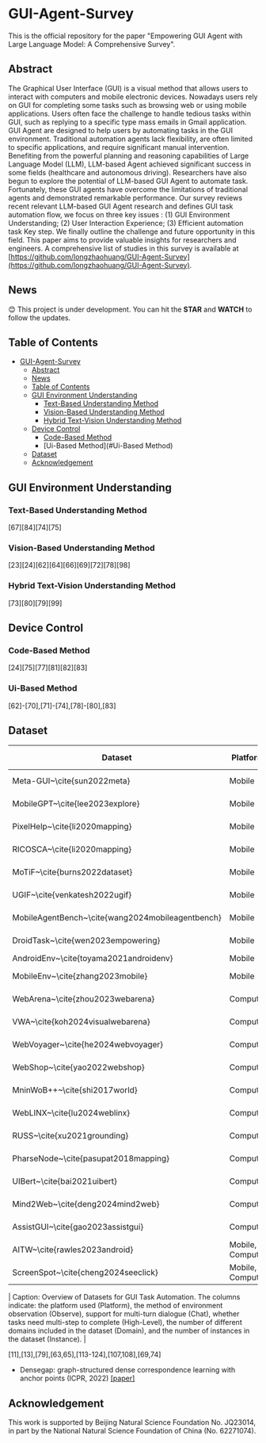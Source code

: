 # GUI-Agent-Survey

This is the official repository for the paper "Empowering GUI Agent with Large Language Model: A Comprehensive Survey".

## Abstract

The Graphical User Interface (GUI) is a visual method that allows users to interact with computers and mobile electronic devices. Nowadays users rely on GUI for completing some tasks such as browsing web or using mobile applications. Users often face the challenge to handle tedious tasks within GUI, such as replying to a specific type mass emails in Gmail application. GUI Agent are designed to help users by automating tasks in the GUI environment. Traditional automation agents lack flexibility, are often limited to specific applications, and require significant manual intervention. Benefiting from the powerful planning and reasoning capabilities of Large Language Model (LLM), LLM-based Agent achieved significant success in some fields (healthcare and autonomous driving). Researchers have also begun to explore the potential of LLM-based GUI Agent to automate task. Fortunately, these GUI agents have overcome the limitations of traditional agents and demonstrated remarkable performance.  Our survey reviews recent relevant LLM-based GUI Agent research and defines GUI task automation flow,  we focus on three key issues : (1) GUI Environment Understanding;  (2) User Interaction Experience;  (3) Efficient automation task Key step.  We finally outline the challenge and future opportunity in this field. This paper aims to provide valuable insights for researchers and engineers. A comprehensive list of studies in this survey is available at [https://github.com/longzhaohuang/GUI-Agent-Survey](https://github.com/longzhaohuang/GUI-Agent-Survey).

## News

😊 This project is under development. You can hit the **STAR** and **WATCH** to follow the updates.

## Table of Contents

- [GUI-Agent-Survey](#GUI-Agent-Survey)
  - [Abstract](#abstract)
  - [News](#news)
  - [Table of Contents](#table-of-contents)
  - [GUI Environment Understanding](#GUI-Environment-Understanding)
    - [Text-Based Understanding Method](#Text-Based-Understanding-Method)
    - [Vision-Based Understanding Method](#Vision-Based-Understanding-Method)
    - [Hybrid Text-Vision Understanding Method](#Hybrid-Text-Vision-Understanding-Method)
  - [Device Control](#Device-Control)
    - [Code-Based Method](#Code-Based-Method)
    - [Ui-Based Method](#Ui-Based Method)
  - [Dataset](#Dataset)
  - [Acknowledgement](#acknowledgement)

## GUI Environment Understanding
### Text-Based Understanding Method
[67][84][74][75]

### Vision-Based Understanding Method
[23][24][62][64][66][69][72][78][98]

### Hybrid Text-Vision Understanding Method
[73][80][79][99]

## Device Control
### Code-Based Method
[24][75][77][81][82][83]

### Ui-Based Method
[62]-[70],[71]-[74],[78]-[80],[83]

## Dataset
| Dataset                              | Platform | Observe         | Chat | High-Level | Domain | Instance   |
|--------------------------------------|----------|-----------------|------|-----------|--------|------------|
| Meta-GUI~\cite{sun2022meta}         | Mobile   | ScreenShot, VH  | ✗    | ✓         | 11     | 1125       |
| MobileGPT~\cite{lee2023explore}     | Mobile   | ScreenShot, VH  | ✗    | ✓         | 8      | 80         |
| PixelHelp~\cite{li2020mapping}       | Mobile   | ScreenShot, VH  | ✗    | ✓         | -      | 187        |
| RICOSCA~\cite{li2020mapping}         | Mobile   | ScreenShot, VH  | ✗    | ✗         | -      | 25,677     |
| MoTiF~\cite{burns2022dataset}       | Mobile   | ScreenShot, VH  | ✗    | ✓         | 125    | 61K        |
| UGIF~\cite{venkatesh2022ugif}       | Mobile   | ScreenShot, VH  | ✗    | ✓         | -      | 523        |
| MobileAgentBench~\cite{wang2024mobileagentbench} | Mobile | ScreenShot, VH  | ✗    | ✓         | 10     | 100        |
| DroidTask~\cite{wen2023empowering}   | Mobile   | ScreenShot, VH  | ✗    | ✓         | 13     | 158        |
| AndroidEnv~\cite{toyama2021androidenv}| Mobile   | ScreenShot       | ✗    | ✓         | 30     | 100        |
| MobileEnv~\cite{zhang2023mobile}     | Mobile   | ScreenShot, VH  | ✗    | ✓         | -      | 856,045    |
| WebArena~\cite{zhou2023webarena}     | Computer | ScreenShot, DOM | ✗    | ✓         | 6      | 812        |
| VWA~\cite{koh2024visualwebarena}     | Computer | ScreenShot, DOM | ✗    | ✓         | 3      | 910        |
| WebVoyager~\cite{he2024webvoyager}   | Computer | ScreenShot, DOM | ✗    | ✓         | 15     | 300        |
| WebShop~\cite{yao2022webshop}        | Computer | ScreenShot, DOM | ✗    | ✓         | 1      | 12,087     |
| MninWoB++~\cite{shi2017world}        | Computer | ScreenShot, DOM | ✗    | ✗         | 100    | 17,971     |
| WebLINX~\cite{lu2024weblinx}         | Computer | ScreenShot, DOM | ✓    | ✓         | 155    | 2337       |
| RUSS~\cite{xu2021grounding}          | Computer | ScreenShot, DOM | ✓    | ✓         | 22     | 80         |
| PharseNode~\cite{pasupat2018mapping} | Computer | ScreenShot, DOM | ✗    | ✗         | -      | 51,663     |
| UIBert~\cite{bai2021uibert}          | Computer | ScreenShot, DOM | ✗    | ✗         | -      | 16,660     |
| Mind2Web~\cite{deng2024mind2web}     | Computer | ScreenShot, DOM | ✗    | ✓         | 137    | 2,350      |
| AssistGUI~\cite{gao2023assistgui}     | Computer | ScreenShot, Metadata | ✗    | ✓         | 9      | 100        |
| AITW~\cite{rawles2023android}        | Mobile, Computer | ScreenShot | ✗    | ✓         | 357    | 30K        |
| ScreenSpot~\cite{cheng2024seeclick}  | Mobile, Computer | ScreenShot | ✗    | ✗         | -      | 600        |

| Caption: Overview of Datasets for GUI Task Automation. The columns indicate: the platform used (Platform), the method of environment observation (Observe), support for multi-turn dialogue (Chat), whether tasks need multi-step to complete (High-Level), the number of different domains included in the dataset (Domain), and the number of instances in the dataset (Instance). |

[11],[13],[79],[63,65],[113-124],[107,108],[69,74]

* Densegap: graph-structured dense correspondence learning with anchor points (ICPR, 2022) [[paper]](https://arxiv.org/pdf/2112.06910)

## Acknowledgement

This work is supported by Beijing Natural Science Foundation No. JQ23014, in part by the National Natural Science Foundation of China (No. 62271074).
